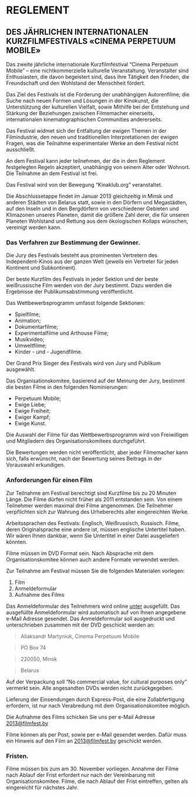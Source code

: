 REGLEMENT 
===================
DES JÄHRLICHEN INTERNATIONALEN KURZFILMFESTIVALS «CINEMA PERPETUUM MOBILE» 
---------------

Das zweite jährliche internationale Kurzfilmfestival “Cinema Perpetuum Mobile” – eine nichtkommerzielle kulturelle Veranstaltung. Veranstalter sind Enthusiasten, die davon begeistert sind, dass ihre Tätigkeit den Frieden, die Freundschaft und den Wohlstand der Menschheit fördert. 

Das Ziel des Festivals ist die Förderung der unabhängigen Autorenfilme; die Suche nach neuen Formen und Lösungen in der Kinokunst, die Unterstützung der kulturellen Vielfalt, sowie Mithilfe bei der Entstehung und Stärkung der Beziehungen zwischen Filmemacher einerseits, internationalen kinematographischen Communities andererseits.

Das Festival widmet sich der Entfaltung der ewigen Themen in der Filmindustrie, den neuen und traditionellen Interpretationen der ewigen Fragen, was die Teilnahme experimentaler Werke an dem Festival nicht ausschließt.

An dem Festival kann jeder teilnehmen, der die in dem Reglement festgelegten Regeln akzeptiert, unabhängig von seinem Alter oder Wohnort. Die Teilnahme an dem Festival ist frei.

Das Festival wird von der Bewegung “Kinaklub.org” veranstaltet.

Die Abschlussetappe findet im Januar 2013 gleichzeitig in Minsk und anderen Städten von Belarus statt, sowie in den Dörfern und Megastädten, auf den Inseln und in den Bergdörfern von verschiedener Gebieten und Klimazonen unseres Planeten, damit die größere Zahl derer, die für unseren Planeten Wohlstand und Rettung aus dem ökologischen Kollaps wünschen, vereinigt werden kann.

### Das Verfahren zur Bestimmung der Gewinner.

Die Jury des Festivals besteht aus prominenten Vertretern des Independent-Kinos aus der ganzen Welt (jeweils ein Vertreter für jeden Kontinent und Subkontinent). 

Der beste Kurzfilm des Festivals in jeder Sektion und der beste weißrussische Film werden von der Jury bestimmt. Dazu werden die Ergebnisse der Publikumsabstimmung veröffentlicht.

Das Wettbewerbsprogramm umfasst folgende Sektionen:

* Spielfilme;
* Animation;
* Dokumentarfilme; 
* Experimentalfilme und Arthouse Filme; 
* Musikvideo;
* Umweltfilme;
* Kinder - und - Jugendfilme.

Der Grand Prix Sieger des Festivals wird von Jury und Publikum ausgewählt.

Das Organisationskomitee, basierend auf der Meinung der Jury, bestimmt die besten Filme in den folgenden Nominierungen:

* Perpetuum Mobile;
* Ewige Liebe;
* Ewige Freiheit;
* Ewiger Kampf;
* Ewige Kunst.

Die Auswahl der Filme für das Wettbewerbsprogramm wird von Freiwilligen und Mitgliedern des Organisationskomitees durchgeführt. 


Die Bewertungen werden nicht veröffentlicht, aber jeder Filmemacher kann sich, falls erwünscht, nach der Bewertung seines Beitrags in der Vorauswahl erkundigen. 

### Anforderungen für einen Film

Zur Teilnahme am Festival berechtigt sind Kurzfilme bis zu 20 Minuten Länge. Die Filme dürfen nicht früher als 2011 entstanden sein. Von einem Teilnehmer werden maximal drei Filme angenommen. Die Teilnehmer verpflichten sich zur Wahrung des Urheberechts aller eingereichten Werke.

Arbeitssprachen des Festivals: Englisch, Weißrussisch, Russisch. Filme, deren Originalsprache  eine andere ist, müssen englische Untertitel haben. Wir wären Ihnen dankbar, wenn Sie Untertitel in einer Datei ausgeliefert könnten.

Filme müssen im DVD Format sein. Nach Absprache mit dem Organisationskomitee können auch andere Formate verwendet werden.

Zur Teilnahme am Festival müssen Sie die folgenden Materialen vorlegen:

1. Film 
2. Anmeldeformular
3. Aufnahme des Films 

Das Anmeldeformular des Teilnehmers wird online [unter]( http://filmfest.by/2013/submit/ ) ausgefüllt. Das ausgefüllte Anmeldeformular wird automatisch auf von Ihnen angegebene e-Mail Adresse gesendet. Das Anmeldeformular soll ausgedruckt und unterschrieben zusammen mit der DVD geschickt werden an:  

>Aliaksandr Martyniuk, Cinema Perpetuum Mobile

>PO Box 74

>220050, Minsk

>Belarus 

Auf der Verpackung soll “No commercial value, for cultural purposes only” vermerkt sein. Alle angesandten DVDs werden nicht zurückgegeben.

Lieferung der Einsendungen durch Express-Post, die eine Zollabfertigung erfordern, ist nur nach Verabredung mit dem Organisationskomitee möglich.

Die Aufnahme des Films  schicken Sie uns per e-Mail Adresse 2013@filmfest.by

Filme können als per Post, sowie per e-Mail gesendet werden. Dafür muss ein Hinweis auf den Film an 2013@filmfest.by geschickt werden.

### Fristen.

Filme müssen bis zum am 30. November vorliegen. Annahme der Filme nach Ablauf der Frist erfordert nur nach der Vereinbarung mit Organisationskomitee.
Filme, die nach Ablauf der Frist eintreffen, gelten als eingereicht für nächstes Jahr.
 
